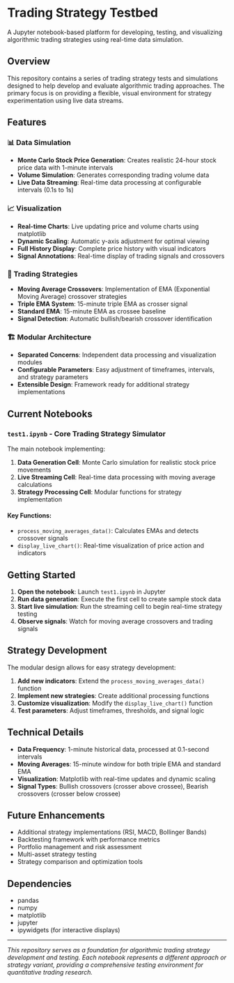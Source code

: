 # Trading Strategy Testbed

A Jupyter notebook-based platform for developing, testing, and visualizing algorithmic trading strategies using real-time data simulation.

## Overview

This repository contains a series of trading strategy tests and simulations designed to help develop and evaluate algorithmic trading approaches. The primary focus is on providing a flexible, visual environment for strategy experimentation using live data streams.

## Features

### 📊 Data Simulation
- **Monte Carlo Stock Price Generation**: Creates realistic 24-hour stock price data with 1-minute intervals
- **Volume Simulation**: Generates corresponding trading volume data
- **Live Data Streaming**: Real-time data processing at configurable intervals (0.1s to 1s)

### 📈 Visualization
- **Real-time Charts**: Live updating price and volume charts using matplotlib
- **Dynamic Scaling**: Automatic y-axis adjustment for optimal viewing
- **Full History Display**: Complete price history with visual indicators
- **Signal Annotations**: Real-time display of trading signals and crossovers

### 🔄 Trading Strategies
- **Moving Average Crossovers**: Implementation of EMA (Exponential Moving Average) crossover strategies
- **Triple EMA System**: 15-minute triple EMA as crosser signal
- **Standard EMA**: 15-minute EMA as crossee baseline
- **Signal Detection**: Automatic bullish/bearish crossover identification

### 🏗️ Modular Architecture
- **Separated Concerns**: Independent data processing and visualization modules
- **Configurable Parameters**: Easy adjustment of timeframes, intervals, and strategy parameters
- **Extensible Design**: Framework ready for additional strategy implementations

## Current Notebooks

### `test1.ipynb` - Core Trading Strategy Simulator
The main notebook implementing:
1. **Data Generation Cell**: Monte Carlo simulation for realistic stock price movements
2. **Live Streaming Cell**: Real-time data processing with moving average calculations
3. **Strategy Processing Cell**: Modular functions for strategy implementation

#### Key Functions:
- `process_moving_averages_data()`: Calculates EMAs and detects crossover signals
- `display_live_chart()`: Real-time visualization of price action and indicators

## Getting Started

1. **Open the notebook**: Launch `test1.ipynb` in Jupyter
2. **Run data generation**: Execute the first cell to create sample stock data
3. **Start live simulation**: Run the streaming cell to begin real-time strategy testing
4. **Observe signals**: Watch for moving average crossovers and trading signals

## Strategy Development

The modular design allows for easy strategy development:

1. **Add new indicators**: Extend the `process_moving_averages_data()` function
2. **Implement new strategies**: Create additional processing functions
3. **Customize visualization**: Modify the `display_live_chart()` function
4. **Test parameters**: Adjust timeframes, thresholds, and signal logic

## Technical Details

- **Data Frequency**: 1-minute historical data, processed at 0.1-second intervals
- **Moving Averages**: 15-minute window for both triple EMA and standard EMA
- **Visualization**: Matplotlib with real-time updates and dynamic scaling
- **Signal Types**: Bullish crossovers (crosser above crossee), Bearish crossovers (crosser below crossee)

## Future Enhancements

- Additional strategy implementations (RSI, MACD, Bollinger Bands)
- Backtesting framework with performance metrics
- Portfolio management and risk assessment
- Multi-asset strategy testing
- Strategy comparison and optimization tools

## Dependencies

- pandas
- numpy
- matplotlib
- jupyter
- ipywidgets (for interactive displays)

---

*This repository serves as a foundation for algorithmic trading strategy development and testing. Each notebook represents a different approach or strategy variant, providing a comprehensive testing environment for quantitative trading research.*
